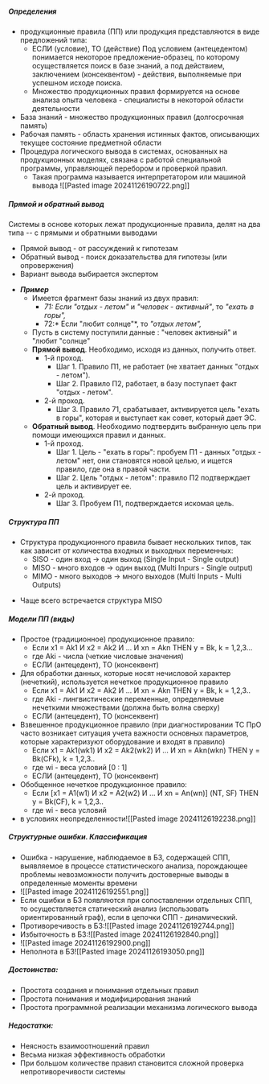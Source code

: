 ##### Определения
- продукционные правила (ПП) или продукция представляются в виде предложений типа: 
	- ЕСЛИ (условие), ТО (действие)
	Под условием (антецедентом) понимается некоторое предложение-образец, по которому осуществляется поиск в базе знаний, а под действием, заключением (консеквентом) - действия, выполняемые при успешном исходе поиска.
	- Множество продукционных правил формируется на основе анализа опыта человека - специалисты в некоторой области деятельности
- База знаний - множество продукционных правил (долгосрочная память)
- Рабочая память - область хранения истинных фактов, описывающих текущее состояние предметной области
- Процедура логического вывода в системах, основанных на продукционных моделях, связана с работой специальной программы, управляющей перебором и проверкой правил.  
	- Такая программа называется интерпретатором или машиной вывода
![[Pasted image 20241126190722.png]]
##### Прямой и обратный вывод
Системы в основе которых лежат продукционные правила, делят на два типа -- с прямыми и обратными выводами
* Прямой вывод - от рассуждений к гипотезам
* Обратный вывод - поиск доказательства для гипотезы (или опровержения)
* Вариант вывода выбирается экспертом
- ***Пример***
	- Имеется фрагмент базы знаний из двух правил:
		- *71: Если "отдых - летом"* и *"человек - активный"*, то *"ехать в горы",*
		- 72:* Если "любит солнце"*, то *"отдых летом",*
	- Пусть в систему поступили данные : "человек активный" и "любит "солнце"
	- **Прямой вывод**. Необходимо, исходя из данных, получить ответ.
		- 1-й проход.
			- Шаг 1. Правило П1, не работает (не хватает данных "отдых - летом").
			- Шаг 2. Правило П2, работает, в базу поступает факт "отдых - летом".
		- 2-й проход.
			- Шаг 3. Правило 71, срабатывает, активируется цель "ехать в горы", которая и выступает как совет, который дает ЭС.
	- **Обратный вывод**. Необходимо подтвердить выбранную цель при помощи имеющихся правил и данных.
		- 1-й проход.
			- Шаг 1. Цель - "ехать в горы": пробуем П1 - данных "отдых - летом" нет, они становятся новой целью, и ищется правило, где она в правой части. 
			- Шаг 2. Цель "отдых - летом": правило П2 подтверждает цель и активирует ее. 
		- 2-й проход.
			- Шаг 3. Пробуем П1, подтверждается искомая цель.
##### Структура ПП
* Структура продукционного правила бывает нескольких типов, так как зависит от количества входных и выходных переменных:
	* SISO - один вход -> один выход (Single Input - Single output)
	* MISO - много входов -> один выход (Multi Inpurs - Single output)
	* MIMO - много выходов -> много выходов (Multi Inputs - Multi Outputs)
- Чаще всего встречается структура MISO

##### Модели ПП (виды)
- Простое (традиционное) продукционное правило:
	- Если x1  = Ak1 И x2 = Ak2 И … И xn = Akn THEN y = Bk, k = 1,2,3...
	- где Aki  - числа (четкие числовые значения)
	- ЕСЛИ (антецедент), ТО (консеквент)
- Для обработки данных, которые носят нечисловой характер (нечеткий), используется нечеткое продукционное правило
	- Если x1  = Ak1 И x2 = Ak2 И … И xn = Akn THEN y = Bk, k = 1,2,3..
	- где Aki  - лингвистические переменные, определяемые нечеткими множествами (должна быть волна сверху)
	- ЕСЛИ (антецедент), ТО (консеквент)
- Взвешенное продукционное правило (при диагностировании ТС ПрО часто возникает ситуация учета важности основных параметров, которые характеризуют оборудование и входят в правило)
	- Если x1  = Ak1(wk1) И x2 = Ak2(wk2) И … И xn = Akn(wkn) THEN y = Bk(CFk), k = 1,2,3..
	- где wi  - веса условий [0 : 1]
	- ЕСЛИ (антецедент), ТО (консеквент)
- Обобщенное нечеткое продукционное правило:
	- Если [x1  = A1(w1) И x2 = A2(w2) И … И xn = An(wn)] (NT, SF) THEN y = Bk(CF), k = 1,2,3..
	- где wi  - веса условий
- в условиях неопределенности![[Pasted image 20241126192238.png]]
##### Структурные ошибки. Классификация
- Ошибка - нарушение, наблюдаемое в БЗ, содержащей СПП, выявляемое в процессе статистического анализа, порождающее проблемы невозможности получить достоверные выводы в определенные моменты времени
- ![[Pasted image 20241126192551.png]]
- Если ошибки в БЗ появляются при сопоставлении отдельных СПП, то осуществляется статический анализ (использовать ориентированный граф), если в цепочки СПП - динамический.
- Противоречивость в БЗ:![[Pasted image 20241126192744.png]]
- Избыточность в БЗ:![[Pasted image 20241126192840.png]]
- ![[Pasted image 20241126192900.png]]
- Неполнота в БЗ![[Pasted image 20241126193050.png]]
##### Достоинства:
- Простота создания и понимания отдельных правил
- Простота понимания и модифицирования знаний
- Простота программной реализации механизма логического вывода
##### Недостатки:
- Неясность взаимоотношений правил
- Весьма низкая эффективность обработки
- При большом количестве правил становится сложной проверка непротиворечивости системы
